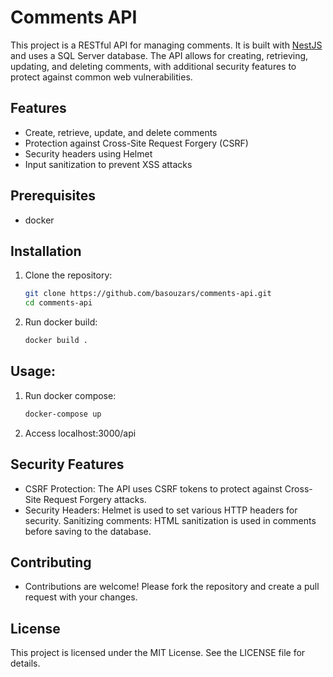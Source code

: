 # Comments API

This project is a RESTful API for managing comments. It is built with [NestJS](https://nestjs.com/) and uses a SQL Server database. The API allows for creating, retrieving, updating, and deleting comments, with additional security features to protect against common web vulnerabilities.

## Features

- Create, retrieve, update, and delete comments
- Protection against Cross-Site Request Forgery (CSRF)
- Security headers using Helmet
- Input sanitization to prevent XSS attacks

## Prerequisites

- docker

## Installation

1. Clone the repository:

   ```bash
   git clone https://github.com/basouzars/comments-api.git
   cd comments-api
   ```

2. Run docker build:
   ```bash
   docker build .
   ```

## Usage:

1. Run docker compose:
   ```bash
   docker-compose up
   ```
2. Access localhost:3000/api

## Security Features

- CSRF Protection: The API uses CSRF tokens to protect against Cross-Site Request Forgery attacks.
- Security Headers: Helmet is used to set various HTTP headers for security.
Sanitizing comments: HTML sanitization is used in comments before saving to the database.

## Contributing

- Contributions are welcome! Please fork the repository and create a pull request with your changes.

## License

This project is licensed under the MIT License. See the LICENSE file for details.
